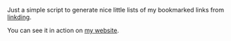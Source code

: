 Just a simple script to generate nice little lists of my bookmarked links from [linkding](https://linkding.link/).

You can see it in action on [my website](https://www.poxar.net/reading.html).
